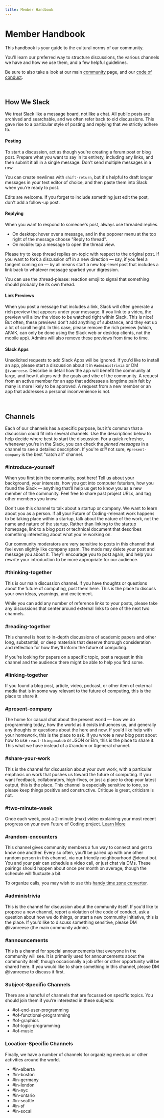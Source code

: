```yaml
---
title: Member Handbook
---
```


# Member Handbook

This handbook is your guide to the cultural norms of our community.

You'll learn our preferred way to structure discussions, the various channels we have and how we use them, and a few helpful guidelines.

Be sure to also take a look at our main [community](/community) page, and our [code of conduct](https://github.com/futureofcoding/code-of-conduct).

<br>

## How We Slack

We treat Slack like a message board, not like a chat. All public posts are archived and searchable, and we often refer back to old discussions. This gave rise to a particular style of posting and replying that we strictly adhere to.

#### Posting
To start a discussion, act as though you're creating a forum post or blog post. Prepare what you want to say in its entirety, including any links, and then submit it all in a single message. Don't send multiple messages in a row.

You can create newlines with `shift-return`, but it's helpful to draft longer messages in your text editor of choice, and then paste them into Slack when you're ready to post.

Edits are welcome. If you forget to include something just edit the post, don't add a follow-up post.

#### Replying
When you want to respond to someone's post, always use threaded replies.

* On desktop: hover over a message, and in the popover menu at the top right of the message choose "Reply to thread".
* On mobile: tap a message to open the thread view.

Please try to keep thread replies on-topic with respect to the original post. If you want to fork a discussion off in a new direction — say, if you feel a tangent coming on — by all means start a new top-level post that includes a link back to whatever message sparked your digression.

You can use the :thread-please: reaction emoji to signal that something should probably be its own thread.

#### Link Previews
When you post a message that includes a link, Slack will often generate a rich preview that appears under your message. If you link to a video, the preview will allow the video to be watched right within Slack. This is nice! But often, these previews don't add anything of substance, and they eat up a lot of scroll height. In this case, please remove the rich preview (which, AFAIK, can only be done using the Slack web or desktop clients, not the mobile app). Admins will also remove these previews from time to time.

#### Slack Apps
Unsolicited requests to add Slack Apps will be ignored. If you'd like to install an app, please start a discussion about it in `#administrivia` or DM `@ivanreese`. Describe in detail how the app will benefit the community at large, and how it aligns with the goals and vibe of the community. A request from an active member for an app that addresses a longtime pain felt by many is more likely to be approved. A request from a new member or an app that addresses a personal inconvenience is not.

<br>

## Channels

Each of our channels has a specific purpose, but it's common that a discussion could fit into several channels. Use the descriptions below to help decide where best to start the discussion. For a quick refresher, whenever you're in the Slack, you can check the *pinned messages* in a channel to see a detailed description. If you're _still_ not sure, `#present-company` is the best "catch all" channel.

### #introduce-yourself
When you first join the community, post here! Tell us about your background, your interests, how you got into computer futurism, how you found the Slack — anything that'll help us get to know you as a new member of the community. Feel free to share past project URLs, and tag other members you know.

Don't use this channel to talk about a startup or company. We want to learn about you as a person. If all your Future of Coding-relevant work happens to be taking place within a startup, talk about the nature of the work, not the name and nature of the startup. Rather than linking to the startup homepage, link to a blog post or technical document that describes something interesting about what you're working on.

Our community moderators are very sensitive to posts in this channel that feel even slightly like company spam. The mods may delete your post and message you about it. They'll encourage you to post again, and help you rewrite your introduction to be more appropriate for our audience.

### #thinking-together
This is our main discussion channel. If you have thoughts or questions about the future of computing, post them here. This is the place to discuss your own ideas, yearnings, and excitement.

While you can add any number of reference links to your posts, please take any discussions that center around external links to one of the next two channels.

### #reading-together
This channel is host to in-depth discussions of academic papers and other long, substantial, or deep materials that deserve thorough consideration and reflection for how they'll inform the future of computing.

If you're looking for papers on a specific topic, post a request in this channel and the audience there might be able to help you find some.

### #linking-together
If you found a blog post, article, video, podcast, or other item of external media that is in some way relevant to the future of computing, this is the place to share it.

### #present-company
The home for casual chat about the present world — how we do programming today, how the world as it exists influences us, and generally any thoughts or questions about the here and now. If you'd like help with your homework, this is the place to ask. If you wrote a new blog post about how to use `react-thingamabob` or JSON or Elm, this is the place to share it. This what we have instead of a #random or #general channel.

### #share-your-work
This is the channel for discussion about your own work, with a particular emphasis on work that pushes us toward the future of computing. If you want feedback, collaborators, high-fives, or just a place to drop your latest output, this is the place. This channel is especially sensitive to tone, so please keep things positive and constructive. Critique is great, criticism is not.

### #two-minute-week
Once each week, post a 2-minute (max) video explaining your most recent progress on your own Future of Coding project. [Learn More](/two-minute-week)

### #random-encounters
This channel gives community members a fun way to connect and get to know one another. Every so often, you'll be paired up with one other random person in this channel, via our friendly neighbourhood @donut bot. You and your pair can schedule a video call, or just chat via DMs. These pairings should happen about once per month on average, though the schedule will fluctuate a bit.

To organize calls, you may wish to use this [handy time zone converter](https://savvytime.com/converter/cest-to-bst-edt).

### #administrivia
This is the channel for discussion about the community itself. If you'd like to propose a new channel, report a violation of the code of conduct, ask a question about how we do things, or start a new community initiative, this is the place. If you'd like to discuss something sensitive, please DM @ivanreese (the main community admin).

### #announcements
This is a channel for special announcements that everyone in the community will see. It is primarily used for announcements about the community itself, though occasionally a job offer or other opportunity will be shared here. If you would like to share something in this channel, please DM @ivanreese to discuss it first.

### Subject-Specific Channels
There are a handful of channels that are focussed on specific topics. You should join them if you're interested in these subjects:

* #of-end-user-programming
* #of-functional-programming
* #of-graphics
* #of-logic-programming
* #of-music

### Location-Specific Channels
Finally, we have a number of channels for organizing meetups or other activities around the world.

* #in-alberta
* #in-boston
* #in-germany
* #in-london
* #in-nyc
* #in-ontario
* #in-seattle
* #in-sf
* #in-socal
